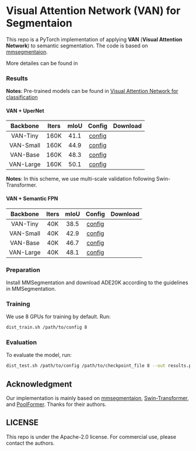 # Visual Attention Network (VAN) for Segmentaion
This repo is a PyTorch implementation of applying **VAN** (**Visual Attention Network**) to semantic segmentation.
The code is based on [mmsegmentaion](https://github.com/open-mmlab/mmsegmentation/tree/v0.12.0).

More detailes can be found in 

### Results
**Notes**: Pre-trained models can be found in [Visual Attention Network for classification](https://github.com/Visual-Attention-Network/VAN-Classification)
#### VAN + UperNet
|    Backbone     | Iters | mIoU | Config | Download  |
| :-------------: | :-----: | :------: | :------------: | :----: |
|    VAN-Tiny     | 160K | 41.1 |  [config](https://github.com/Visual-Attention-Network/VAN-Segmentation/blob/main/configs/upernet/VAN/upernet_van_tiny_512x512_160k_ade20k.py)  |  |
|    VAN-Small    | 160K |  44.9  |  [config](https://github.com/Visual-Attention-Network/VAN-Segmentation/blob/main/configs/upernet/VAN/upernet_van_small_512x512_160k_ade20k.py)  |  |
|    VAN-Base     | 160K | 48.3   |  [config](https://github.com/Visual-Attention-Network/VAN-Segmentation/blob/main/configs/upernet/VAN/upernet_van_base_512x512_160k_ade20k.py)  |  |
|    VAN-Large    | 160K |  50.1  |  [config](https://github.com/Visual-Attention-Network/VAN-Segmentation/blob/main/configs/upernet/VAN/upernet_van_large_512x512_160k_ade20k.py)  |  |


**Notes**: In this scheme, we use multi-scale validation following Swin-Transformer.

#### VAN + Semantic FPN
|    Backbone     | Iters | mIoU | Config | Download  |
| :-------------: | :-----: | :------: | :------------: | :----: |
|    VAN-Tiny     | 40K | 38.5 |  [config](https://github.com/Visual-Attention-Network/VAN-Segmentation/blob/main/configs/sem_fpn/VAN/fpn_van_tiny_ade20k_40k.py)  |  |
|    VAN-Small    | 40K |  42.9  |  [config](https://github.com/Visual-Attention-Network/VAN-Segmentation/blob/main/configs/sem_fpn/VAN/fpn_van_small_ade20k_40k.py)  |  |
|    VAN-Base     | 40K | 46.7   |  [config](https://github.com/Visual-Attention-Network/VAN-Segmentation/blob/main/configs/sem_fpn/VAN/fpn_van_base_ade20k_40k.py)  |  |
|    VAN-Large    | 40K |  48.1  |  [config](https://github.com/Visual-Attention-Network/VAN-Segmentation/blob/main/configs/sem_fpn/VAN/fpn_van_large_ade20k_40k.py)  |  |


### Preparation
Install MMSegmentation and download ADE20K according to the guidelines in MMSegmentation.

### Training
We use 8 GPUs for training by default. Run:
```bash
dist_train.sh /path/to/config 8
```
### Evaluation
To evaluate the model, run:
```bash
dist_test.sh /path/to/config /path/to/checkpoint_file 8 --out results.pkl --eval mIoU
```

## Acknowledgment

Our implementation is mainly based on [mmsegmentaion](https://github.com/open-mmlab/mmsegmentation/tree/v0.12.0), [Swin-Transformer](https://github.com/SwinTransformer/Swin-Transformer-Semantic-Segmentation), and [PoolFormer](https://github.com/sail-sg/poolformer). Thanks for their authors. 

## LICENSE

This repo is under the Apache-2.0 license. For commercial use, please contact the authors.



